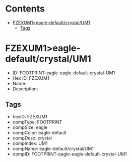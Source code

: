 



Contents
========

* [FZEXUM1>eagle-default/crystal/UM1](#fzexum1eagle-defaultcrystalum1)
	* [Tags](#tags)

# FZEXUM1>eagle-default/crystal/UM1

- ID: FOOTPRINT-eagle-eagle-default-crystal-UM1
- Hex ID: FZEXUM1
- Name: 
- Description: 

## Tags

- hexID: FZEXUM1
- oompType: FOOTPRINT
- oompSize: eagle
- oompColor: eagle-default
- oompDesc: crystal
- oompIndex: UM1
- oompName: eagle-default/crystal/UM1
- oompID: FOOTPRINT-eagle-eagle-default-crystal-UM1
